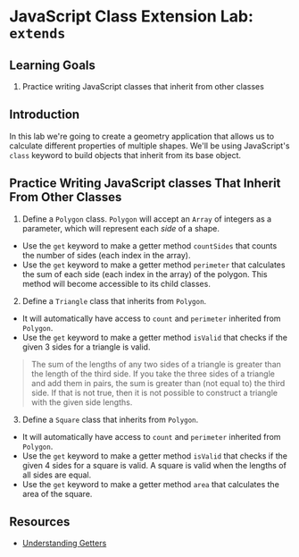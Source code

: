 # JavaScript Class Extension Lab: `extends`

## Learning Goals

1. Practice writing JavaScript classes that inherit from other classes

## Introduction

In this lab we're going to create a geometry application that allows us to
calculate different properties of multiple shapes. We'll be using JavaScript's
`class` keyword to build objects that inherit from its base object.

## Practice Writing JavaScript classes That Inherit From Other Classes

1. Define a `Polygon` class. `Polygon` will accept an `Array` of integers as a
parameter, which will represent each _side_ of a shape. 
* Use the `get` keyword to make a getter method `countSides` that counts the number of sides (each index in the array).
* Use the `get` keyword to make a getter method `perimeter` that calculates the sum of each side (each index in the array) of the polygon.
 This method will become accessible to its child classes.

2. Define a `Triangle` class that inherits from `Polygon`.
* It will automatically have access to `count` and `perimeter` inherited from `Polygon`.
* Use the `get` keyword to make a getter method `isValid` that checks if the given 3 sides for a triangle is valid.

> The sum of the lengths of any two sides of a triangle is greater than the length of
the third side. If you take the three sides of a triangle and add them in pairs, the sum
is greater than (not equal to) the third side. If that is not true, then it is not possible
to construct a triangle with the given side lengths.

3. Define a `Square` class that inherits from `Polygon`.
* It will automatically have access to `count` and `perimeter` inherited from `Polygon`. 
* Use the `get` keyword to make a getter method `isValid` that checks if the given 4 sides for a square is
valid. A square is valid when the lengths of all sides are equal. 
* Use the `get` keyword to make a getter method `area` that calculates the area of the square.


## Resources

* [Understanding Getters](https://developer.mozilla.org/en-US/docs/Web/JavaScript/Reference/Functions/get)
 
